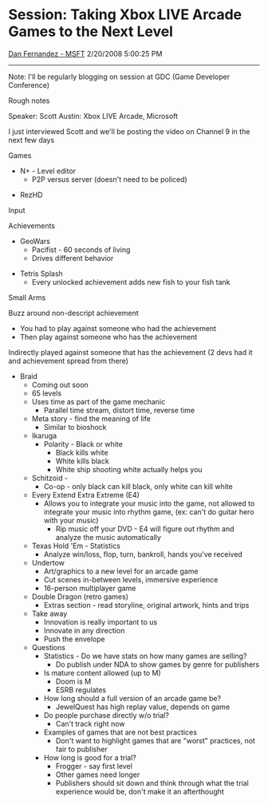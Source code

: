 <div id="page">

# Session: Taking Xbox LIVE Arcade Games to the Next Level

[Dan Fernandez -
MSFT](https://social.msdn.microsoft.com/profile/Dan%20Fernandez%20-%20MSFT)
2/20/2008 5:00:25 PM

-----

<div id="content">

Note: I'll be regularly blogging on session at GDC (Game Developer
Conference)

<span class="underline">Rough</span> notes

Speaker: Scott Austin: Xbox LIVE Arcade, Microsoft

I just interviewed Scott and we'll be posting the video on Channel 9 in
the next few days

Games

  - N+ - Level editor
      - P2P versus server (doesn't need to be policed)

<!-- end list -->

  - RezHD

Input

Achievements

  - GeoWars
      - Pacifist - 60 seconds of living
      - Drives different behavior

<!-- end list -->

  - Tetris Splash
      - Every unlocked achievement adds new fish to your fish tank

Small Arms

Buzz around non-descript achievement

  - You had to play against someone who had the achievement
  - Then play against someone who has the achievement

Indirectly played against someone that has the achievement (2 devs had
it and achievement spread from there)

  - Braid
      - Coming out soon
      - 65 levels
      - Uses time as part of the game mechanic
          - Parallel time stream, distort time, reverse time
    <!-- end list -->
      - Meta story - find the meaning of life
          - Similar to bioshock
    <!-- end list -->
      - Ikaruga
          - Polarity - Black or white
              - Black kills white
              - White kills black
              - White ship shooting white actually helps you
    <!-- end list -->
      - Schitzoid -
          - Co-op - only black can kill black, only white can kill white
    <!-- end list -->
      - Every Extend Extra Extreme (E4)
          - Allows you to integrate your music into the game, not
            allowed to integrate your music into rhythm game, (ex: can't
            do guitar hero with your music)
              - Rip music off your DVD - E4 will figure out rhythm and
                analyze the music automatically
    <!-- end list -->
      - Texas Hold 'Em - Statistics
          - Analyze win/loss, flop, turn, bankroll, hands you've
            received
    <!-- end list -->
      - Undertow
          - Art/graphics to a new level for an arcade game
          - Cut scenes in-between levels, immersive experience
          - 16-person multiplayer game
    <!-- end list -->
      - Double Dragon (retro games)
          - Extras section - read storyline, original artwork, hints and
            trips
    <!-- end list -->
      - Take away
          - Innovation is really important to us
          - Innovate in any direction
          - Push the envelope
    <!-- end list -->
      - Questions
          - Statistics - Do we have stats on how many games are selling?
              - Do publish under NDA to show games by genre for
                publishers
        <!-- end list -->
          - Is mature content allowed (up to M)
              - Doom is M
              - ESRB regulates
        <!-- end list -->
          - How long should a full version of an arcade game be?
              - JewelQuest has high replay value, depends on game
        <!-- end list -->
          - Do people purchase directly w/o trial?
              - Can't track right now
        <!-- end list -->
          - Examples of games that are not best practices
              - Don't want to highlight games that are "worst"
                practices, not fair to publisher
        <!-- end list -->
          - How long is good for a trial?
              - Frogger - say first level
              - Other games need longer
              - Publishers should sit down and think through what the
                trial experience would be, don't make it an afterthought

</div>

</div>
